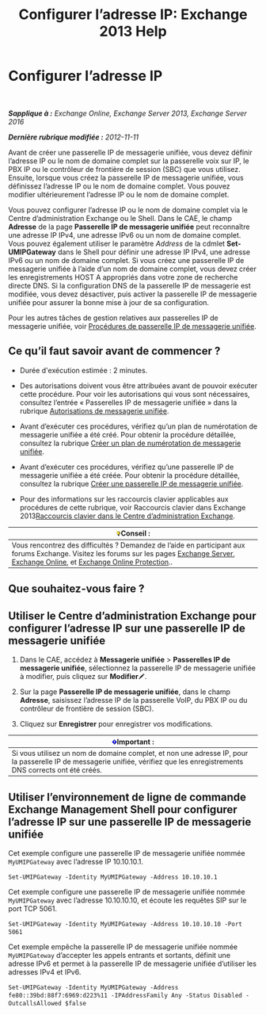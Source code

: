 ﻿---
title: 'Configurer l’adresse IP: Exchange 2013 Help'
TOCTitle: Configurer l’adresse IP
ms:assetid: 100541c1-2297-4c46-9602-b304736541a8
ms:mtpsurl: https://technet.microsoft.com/fr-fr/library/Bb266940(v=EXCHG.150)
ms:contentKeyID: 50477572
ms.date: 04/24/2018
mtps_version: v=EXCHG.150
ms.translationtype: HT
---

# Configurer l’adresse IP

 

_**Sapplique à :** Exchange Online, Exchange Server 2013, Exchange Server 2016_

_**Dernière rubrique modifiée :** 2012-11-11_

Avant de créer une passerelle IP de messagerie unifiée, vous devez définir l’adresse IP ou le nom de domaine complet sur la passerelle voix sur IP, le PBX IP ou le contrôleur de frontière de session (SBC) que vous utilisez. Ensuite, lorsque vous créez la passerelle IP de messagerie unifiée, vous définissez l’adresse IP ou le nom de domaine complet. Vous pouvez modifier ultérieurement l’adresse IP ou le nom de domaine complet.

Vous pouvez configurer l’adresse IP ou le nom de domaine complet via le Centre d’administration Exchange ou le Shell. Dans le CAE, le champ **Adresse** de la page **Passerelle IP de messagerie unifiée** peut reconnaître une adresse IP IPv4, une adresse IPv6 ou un nom de domaine complet. Vous pouvez également utiliser le paramètre *Address* de la cdmlet **Set-UMIPGateway** dans le Shell pour définir une adresse IP IPv4, une adresse IPv6 ou un nom de domaine complet. Si vous créez une passerelle IP de messagerie unifiée à l’aide d’un nom de domaine complet, vous devez créer les enregistrements HOST A appropriés dans votre zone de recherche directe DNS. Si la configuration DNS de la passerelle IP de messagerie est modifiée, vous devez désactiver, puis activer la passerelle IP de messagerie unifiée pour assurer la bonne mise à jour de sa configuration.

Pour les autres tâches de gestion relatives aux passerelles IP de messagerie unifiée, voir [Procédures de passerelle IP de messagerie unifiée](um-ip-gateway-procedures-exchange-2013-help.md).

## Ce qu’il faut savoir avant de commencer ?

  - Durée d'exécution estimée : 2 minutes.

  - Des autorisations doivent vous être attribuées avant de pouvoir exécuter cette procédure. Pour voir les autorisations qui vous sont nécessaires, consultez l’entrée « Passerelles IP de messagerie unifiée » dans la rubrique [Autorisations de messagerie unifiée](unified-messaging-permissions-exchange-2013-help.md).

  - Avant d’exécuter ces procédures, vérifiez qu’un plan de numérotation de messagerie unifiée a été créé. Pour obtenir la procédure détaillée, consultez la rubrique [Créer un plan de numérotation de messagerie unifiée](create-a-um-dial-plan-exchange-2013-help.md).

  - Avant d’exécuter ces procédures, vérifiez qu’une passerelle IP de messagerie unifiée a été créée. Pour obtenir la procédure détaillée, consultez la rubrique [Créer une passerelle IP de messagerie unifiée](create-a-um-ip-gateway-exchange-2013-help.md).

  - Pour des informations sur les raccourcis clavier applicables aux procédures de cette rubrique, voir Raccourcis clavier dans Exchange 2013[Raccourcis clavier dans le Centre d’administration Exchange](keyboard-shortcuts-in-the-exchange-admin-center-exchange-online-protection-help.md).

<table>
<thead>
<tr class="header">
<th><img src="images/Bb125224.tip(EXCHG.150).gif" title="Conseil" alt="Conseil" />Conseil :</th>
</tr>
</thead>
<tbody>
<tr class="odd">
<td>Vous rencontrez des difficultés ? Demandez de l’aide en participant aux forums Exchange. Visitez les forums sur les pages <a href="https://go.microsoft.com/fwlink/p/?linkid=60612">Exchange Server</a>, <a href="https://go.microsoft.com/fwlink/p/?linkid=267542">Exchange Online</a>, et <a href="https://go.microsoft.com/fwlink/p/?linkid=285351">Exchange Online Protection</a>..</td>
</tr>
</tbody>
</table>


## Que souhaitez-vous faire ?

## Utiliser le Centre d’administration Exchange pour configurer l’adresse IP sur une passerelle IP de messagerie unifiée

1.  Dans le CAE, accédez à **Messagerie unifiée** \> **Passerelles IP de messagerie unifiée**, sélectionnez la passerelle IP de messagerie unifiée à modifier, puis cliquez sur **Modifier**![Icône Modifier](images/Bb124582.6f53ccb2-1f13-4c02-bea0-30690e6ea71d(EXCHG.150).gif "Icône Modifier").

2.  Sur la page **Passerelle IP de messagerie unifiée**, dans le champ **Adresse**, saisissez l’adresse IP de la passerelle VoIP, du PBX IP ou du contrôleur de frontière de session (SBC).

3.  Cliquez sur **Enregistrer** pour enregistrer vos modifications.

<table>
<thead>
<tr class="header">
<th><img src="images/JJ159813.important(EXCHG.150).gif" title="Important" alt="Important" />Important :</th>
</tr>
</thead>
<tbody>
<tr class="odd">
<td>Si vous utilisez un nom de domaine complet, et non une adresse IP, pour la passerelle IP de messagerie unifiée, vérifiez que les enregistrements DNS corrects ont été créés.</td>
</tr>
</tbody>
</table>


## Utiliser l’environnement de ligne de commande Exchange Management Shell pour configurer l’adresse IP sur une passerelle IP de messagerie unifiée

Cet exemple configure une passerelle IP de messagerie unifiée nommée `MyUMIPGateway` avec l’adresse IP 10.10.10.1.

    Set-UMIPGateway -Identity MyUMIPGateway -Address 10.10.10.1

Cet exemple configure une passerelle IP de messagerie unifiée nommée `MyUMIPGateway` avec l’adresse 10.10.10.10, et écoute les requêtes SIP sur le port TCP 5061.

    Set-UMIPGateway -Identity MyUMIPGateway -Address 10.10.10.10 -Port 5061

Cet exemple empêche la passerelle IP de messagerie unifiée nommée `MyUMIPGateway` d’accepter les appels entrants et sortants, définit une adresse IPv6 et permet à la passerelle IP de messagerie unifiée d’utiliser les adresses IPv4 et IPv6.

    Set-UMIPGateway -Identity MyUMIPGateway -Address fe80::39bd:88f7:6969:d223%11 -IPAddressFamily Any -Status Disabled -OutcallsAllowed $false

